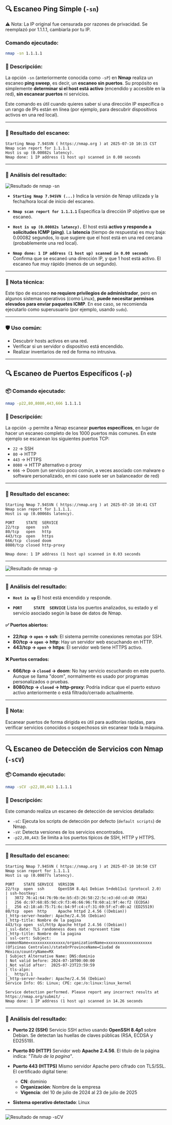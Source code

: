 ## 🔍 Escaneo Ping Simple (`-sn`)
⚠️ Nota: La IP original fue censurada por razones de privacidad. Se reemplazó por 1.1.1.1, cambiarla por tu IP.

### Comando ejecutado:

```bash
nmap -sn 1.1.1.1
```

### 📖 Descripción:

La opción `-sn` (anteriormente conocida como `-sP`) en **Nmap** realiza un escaneo **ping sweep**, es decir, un **escaneo sin puertos**. Su propósito es simplemente **determinar si el host está activo** (encendido y accesible en la red), **sin escanear puertos** ni servicios.

Este comando es útil cuando quieres saber si una dirección IP específica o un rango de IPs están en línea (por ejemplo, para descubrir dispositivos activos en una red local).

---

### 🧾 Resultado del escaneo:

```
Starting Nmap 7.94SVN ( https://nmap.org ) at 2025-07-10 10:15 CST
Nmap scan report for 1.1.1.1
Host is up (0.00082s latency).
Nmap done: 1 IP address (1 host up) scanned in 0.00 seconds
```

---

### 📌 Análisis del resultado:

![Resultado de nmap -sn](/Imagenes/nmap_sn_result.png)


* **`Starting Nmap 7.94SVN (...)`**
  Indica la versión de Nmap utilizada y la fecha/hora local de inicio del escaneo.

* **`Nmap scan report for 1.1.1.1`**
  Especifica la dirección IP objetivo que se escaneó.

* **`Host is up (0.00082s latency).`**
  El host está **activo y responde a solicitudes ICMP (ping)**.
  La **latencia** (tiempo de respuesta) es muy baja: 0.00082 segundos, lo que sugiere que el host está en una red cercana (probablemente una red local).

* **`Nmap done: 1 IP address (1 host up) scanned in 0.00 seconds`**
  Confirma que se escaneó una dirección IP, y que 1 host está activo. El escaneo fue muy rápido (menos de un segundo).

---

### 🧠 Nota técnica:

Este tipo de escaneo **no requiere privilegios de administrador**, pero en algunos sistemas operativos (como Linux), **puede necesitar permisos elevados para enviar paquetes ICMP**. En ese caso, se recomienda ejecutarlo como superusuario (por ejemplo, usando `sudo`).

---

### 🛡️ Uso común:

* Descubrir hosts activos en una red.
* Verificar si un servidor o dispositivo está encendido.
* Realizar inventarios de red de forma no intrusiva.

---

## 🔍 Escaneo de Puertos Específicos (`-p`)

### 📦 Comando ejecutado:

```bash
nmap -p22,80,8080,443,666 1.1.1.1
```

### 🎯 Descripción:

La opción `-p` permite a Nmap escanear **puertos específicos**, en lugar de hacer un escaneo completo de los 1000 puertos más comunes. En este ejemplo se escanean los siguientes puertos TCP:

* `22` → SSH
* `80` → HTTP
* `443` → HTTPS
* `8080` → HTTP alternativo o proxy
* `666` → Doom (un servicio poco común, a veces asociado con malware o software personalizado, en mi caso suele ser un balanceador de red)

---

### 🧾 Resultado del escaneo:

```
Starting Nmap 7.94SVN ( https://nmap.org ) at 2025-07-10 10:41 CST
Nmap scan report for 1.1.1.1.
Host is up (0.00068s latency).

PORT     STATE  SERVICE
22/tcp   open   ssh
80/tcp   open   http
443/tcp  open   https
666/tcp  closed doom
8080/tcp closed http-proxy

Nmap done: 1 IP address (1 host up) scanned in 0.03 seconds
```

---

![Resultado de nmap -p](/Imagenes/escaneo_puerto.png)

---

### 📌 Análisis del resultado:

* **`Host is up`**
  El host está encendido y responde.

* **`PORT     STATE  SERVICE`**
  Lista los puertos analizados, su estado y el servicio asociado según la base de datos de Nmap.

#### ✅ Puertos abiertos:

* **22/tcp → `open` → ssh**: El sistema permite conexiones remotas por SSH.
* **80/tcp → `open` → http**: Hay un servidor web escuchando en HTTP.
* **443/tcp → `open` → https**: El servidor web tiene HTTPS activo.

#### ❌ Puertos cerrados:

* **666/tcp → `closed` → doom**: No hay servicio escuchando en este puerto. Aunque se llama "doom", normalmente es usado por programas personalizados o pruebas.
* **8080/tcp → `closed` → http-proxy**: Podría indicar que el puerto estuvo activo anteriormente o está filtrado/cerrado actualmente.

---

### 🧠 Nota:

Escanear puertos de forma dirigida es útil para auditorías rápidas, para verificar servicios conocidos o sospechosos sin escanear toda la máquina.

---

## 🔍 Escaneo de Detección de Servicios con Nmap (`-sCV`)

### 📦 Comando ejecutado:

```bash
nmap -sCV -p22,80,443 1.1.1.1
```

### 🎯 Descripción:

Este comando realiza un escaneo de detección de servicios detallado:

* `-sC`: Ejecuta los scripts de detección por defecto (`default scripts`) de Nmap.
* `-sV`: Detecta versiones de los servicios encontrados.
* `-p22,80,443`: Se limita a los puertos típicos de SSH, HTTP y HTTPS.

---

### 🧾 Resultado del escaneo:

```
Starting Nmap 7.94SVN ( https://nmap.org ) at 2025-07-10 10:50 CST
Nmap scan report for 1.1.1.1
Host is up (0.00077s latency).

PORT    STATE SERVICE  VERSION
22/tcp  open  ssh      OpenSSH 8.4p1 Debian 5+deb11u1 (protocol 2.0)
| ssh-hostkey: 
|   3072 76:a1:64:76:9b:6e:b5:d3:26:58:22:5c:e3:dd:cd:40 (RSA)
|   256 dc:97:68:85:9d:c9:f3:46:66:96:f8:60:a1:9f:4e:f2 (ECDSA)
|_  256 e2:18:a8:75:71:6c:b4:9f:c4:cf:31:69:5f:e7:d0:a2 (ED25519)
80/tcp  open  http     Apache httpd 2.4.56 ((Debian))
|_http-server-header: Apache/2.4.56 (Debian)
|_http-title: Nombre de la pagina
443/tcp open  ssl/http Apache httpd 2.4.56 ((Debian))
|_ssl-date: TLS randomness does not represent time
|_http-title: Nombre de la pagina
| ssl-cert: Subject: commonName=xxxxxxxxxxxxxxx/organizationName=xxxxxxxxxxxxxxxxxxxx (Oficinas Centrales)/stateOrProvinceName=Ciudad de México/countryName=MX
| Subject Alternative Name: DNS:dominio
| Not valid before: 2024-07-10T00:00:00
|_Not valid after:  2025-07-23T23:59:59
| tls-alpn: 
|_  http/1.1
|_http-server-header: Apache/2.4.56 (Debian)
Service Info: OS: Linux; CPE: cpe:/o:linux:linux_kernel

Service detection performed. Please report any incorrect results at https://nmap.org/submit/ .
Nmap done: 1 IP address (1 host up) scanned in 14.26 seconds
```

---

### 📌 Análisis del resultado:

* **Puerto 22 (SSH)**
  Servicio SSH activo usando **OpenSSH 8.4p1** sobre Debian. Se detectan las huellas de claves públicas (RSA, ECDSA y ED25519).

* **Puerto 80 (HTTP)**
  Servidor web **Apache 2.4.56**. El título de la página indica: *"Titulo de la pagina"*.

* **Puerto 443 (HTTPS)**
  Mismo servidor Apache pero cifrado con TLS/SSL.
  El certificado digital tiene:

  * **CN**: dominio
  * **Organización**: Nombre de la empresa
  * **Vigencia**: del 10 de julio de 2024 al 23 de julio de 2025

* **Sistema operativo detectado**: Linux

---

![Resultado de nmap -sCV](/Imagenes/nmap_scv_result.png)



